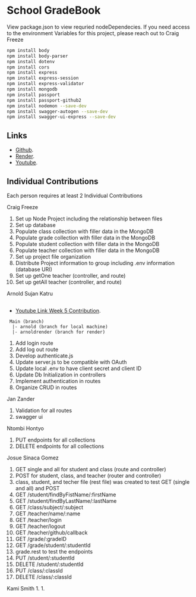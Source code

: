 # School GradeBook

View package.json to view requried nodeDependecies. If you need access to the environment Variables for this project, please reach out to Craig Freeze

```bash
npm install body
npm install body-parser
npm install dotenv
npm install cors
npm install express
npm install express-session
npm install express-validator
npm install mongodb
npm install passport
npm install passport-github2
npm install nodemon --save-dev
npm install swagger-autogen --save-dev
npm install swagger-ui-express --save-dev
```

## Links

- [Github](https://github.com/CraigFreeze/CSE_341_Final_Project).
- [Render](https://cse-341-final-project-6enz.onrender.com).
- [Youtube](https://youtube.com).

## Individual Contributions

Each person requires at least 2 Individual Contributions

Craig Freeze
1. Set up Node Project including the relationship between files
1. Set up database
1. Populate class collection with filler data in the MongoDB
1. Populate grade collection with filler data in the MongoDB
1. Populate student collection with filler data in the MongoDB
1. Populate teacher collection with filler data in the MongoDB
1. Set up project file organization
1. Distribute Project information to group including .env information (database URI)
1. Set up getOne teacher (controller, and route)
1. Set up getAll teacher (controller, and route)

Arnold Sujan Katru
##
- [Youtube Link Week 5 Contribution](https://youtu.be/uc4x-Ytr1Rc).
```
 Main (branch)
  |- arnold (branch for local machine)
  |- arnoldrender (branch for render)
```
1. Add login route
2. Add log out route
3. Develop authenticate.js
4. Update server.js to be compatible with OAuth
5. Update local .env to have client secret and client ID
6. Update Db Initialization in controllers 
7. Implement authentication in routes
8. Organize CRUD in routes 

Jan Zander
1. Validation for all routes
1. swagger ui

Ntombi Hontyo
1. PUT endpoints for all collections
1. DELETE endpoints for all collections

Josue Sinaca Gomez 
1. GET single and all for student and class (route and controller)
1. POST for student, class, and teacher (router and controller)
1. class, student, and techer file (rest file) was created to test GET (single and all) and POST
1. GET /student/findByFistName/:firstName
1. GET /student/findByLastName/:lastName
1. GET /class/subject/:subject
1. GET /teacher/name/:name
1. GET /teacher/login
1. GET /teacher/logout
1. GET /teacher/github/callback
1. GET /grade/:gradeID
1. GET /grade/student/:studentId
1. grade.rest to test the endpoints
1. PUT /student/:studentId
1. DELETE /student/:studentId
1. PUT /class/:classId
1. DELETE /class/:classId

Kami Smith 
1.
1.
